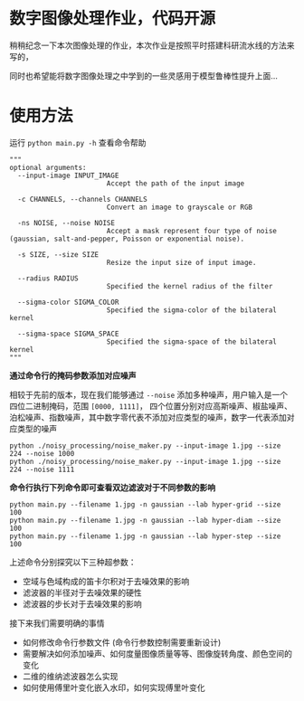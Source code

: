 # 数字图像处理作业，代码开源

稍稍纪念一下本次图像处理的作业，本次作业是按照平时搭建科研流水线的方法来写的，

同时也希望能将数字图像处理之中学到的一些灵感用于模型鲁棒性提升上面…


# 使用方法
运行 `python main.py -h` 查看命令帮助

```
"""
optional arguments:
  --input-image INPUT_IMAGE
                        Accept the path of the input image
  
  -c CHANNELS, --channels CHANNELS
                        Convert an image to grayscale or RGB
  
  -ns NOISE, --noise NOISE
                        Accept a mask represent four type of noise (gaussian, salt-and-pepper, Poisson or exponential noise).
  
  -s SIZE, --size SIZE  
                        Resize the input size of input image.
  
  --radius RADIUS       
                        Specified the kernel radius of the filter
  
  --sigma-color SIGMA_COLOR
                        Specified the sigma-color of the bilateral kernel
  
  --sigma-space SIGMA_SPACE
                        Specified the sigma-space of the bilateral kernel
"""
```



**通过命令行的掩码参数添加对应噪声**

相较于先前的版本，现在我们能够通过 `--noise` 添加多种噪声，用户输入是一个四位二进制掩码，范围 `[0000, 1111]`，
四个位置分别对应高斯噪声、椒盐噪声、泊松噪声、指数噪声，其中数字零代表不添加对应类型的噪声，数字一代表添加对应类型的噪声

```shell
python ./noisy_processing/noise_maker.py --input-image 1.jpg --size 224 --noise 1000
python ./noisy_processing/noise_maker.py --input-image 1.jpg --size 224 --noise 1111
```



**命令行执行下列命令即可查看双边滤波对于不同参数的影响**

```shell
python main.py --filename 1.jpg -n gaussian --lab hyper-grid --size 100
python main.py --filename 1.jpg -n gaussian --lab hyper-diam --size 100
python main.py --filename 1.jpg -n gaussian --lab hyper-step --size 100
```

上述命令分别探究以下三种超参数：

- 空域与色域构成的笛卡尔积对于去噪效果的影响
- 滤波器的半径对于去噪效果的硬性
- 滤波器的步长对于去噪效果的影响


接下来我们需要明确的事情
- 如何修改命令行参数文件 (命令行参数控制需要重新设计)
- 需要解决如何添加噪声、如何度量图像质量等等、图像旋转角度、颜色空间的变化
- 二维的维纳滤波器怎么实现
- 如何使用傅里叶变化嵌入水印，如何实现傅里叶变化